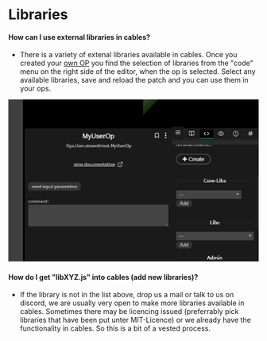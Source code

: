 # Libraries

#### How can I use external libraries in cables?

- There is a variety of extenal libraries available in cables. Once you created your [own OP](../../dev_ops/dev_ops) you find
the selection of libraries from the "code" menu on the right side of the editor, when the op is selected. Select any available
libraries, save and reload the patch and you can use them in your ops.

![Button](img/libs.png)

#### How do I get "libXYZ.js" into cables (add new libraries)?

- If the library is not in the list above, drop us a mail or talk to us on discord, we are usually very open to make more
libraries available in cables. Sometimes there may be licencing issued (preferrably pick libraries that have been put unter
MIT-Licence) or we already have the functionality in cables. So this is a bit of a vested process.
